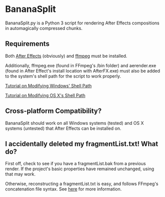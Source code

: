 # BananaSplit
BananaSplit.py is a Python 3 script for rendering After Effects compositions in automagically compressed chunks.

## Requirements
Both [After Effects](http://www.adobe.com/products/aftereffects.html) (obviously) and [ffmpeg](https://www.ffmpeg.org/) must be installed.

Additionally, ffmpeg.exe (found in FFmpeg's /bin folder) and aerender.exe (found in After Effect's install location with AfterFX.exe) must also be added to the system's shell path for the script to work properly.

[Tutorial on Modifying Windows' Shell Path](http://www.howtogeek.com/118594/how-to-edit-your-system-path-for-easy-command-line-access/)

[Tutorial on Modifying OS X's Shell Path](http://coolestguidesontheplanet.com/add-shell-path-osx/)

## Cross-platform Compatibility?
BananaSplit should work on all Windows systems (tested) and OS X systems (untested) that After Effects can be installed on.

## I accidentally deleted my fragmentList.txt! What do?
First off, check to see if you have a fragmentList.bak from a previous render. If the project's basic properties have remained unchanged, using that may work.

Otherwise, reconstructing a fragmentList.txt is easy, and follows FFmpeg's concatenation file syntax. See [here](https://trac.ffmpeg.org/wiki/Concatenate#Instructions) for more information.
